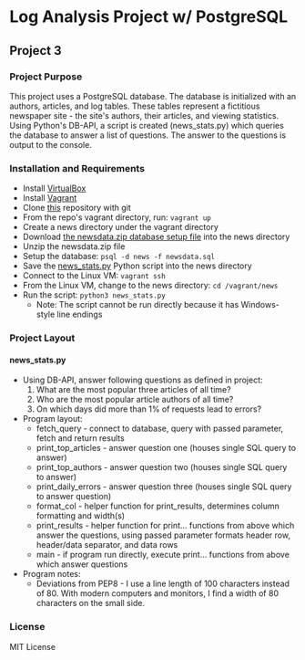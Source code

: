 # Log Analysis Project w/ PostgreSQL
## Project 3

### Project Purpose
This project uses a PostgreSQL database.  The database is initialized with an authors, articles, and log tables.  These tables represent a fictitious newspaper site - the site's authors, their articles, and viewing statistics.  Using Python's DB-API, a script is created (news_stats.py) which queries the database to answer a list of questions.  The answer to the questions is output to the console.

### Installation and Requirements
* Install [VirtualBox](https://www.virtualbox.org/wiki/Downloads)
* Install [Vagrant](https://www.vagrantup.com/downloads.html)
* Clone [this](https://github.com/udacity/fullstack-nanodegree-vm) repository with git
* From the repo's vagrant directory, run:  `vagrant up`
* Create a news directory under the vagrant directory
* Download [the newsdata.zip database setup file](https://d17h27t6h515a5.cloudfront.net/topher/2016/August/57b5f748_newsdata/newsdata.zip) into the news directory
* Unzip the newsdata.zip file
* Setup the database:  `psql -d news -f newsdata.sql`
* Save the [news_stats.py](https://gist.github.com/sockduct/88a2058e6433b4b8c00c5e35bfaf3655) Python script into the news directory
* Connect to the Linux VM:  `vagrant ssh`
* From the Linux VM, change to the news directory:  `cd /vagrant/news`
* Run the script:  `python3 news_stats.py`
  * Note:  The script cannot be run directly because it has Windows-style line endings

### Project Layout
#### news_stats.py
* Using DB-API, answer following questions as defined in project:
  1. What are the most popular three articles of all time?
  2. Who are the most popular article authors of all time?
  3. On which days did more than 1% of requests lead to errors?
* Program layout:
  * fetch_query - connect to database, query with passed parameter, fetch and return results
  * print_top_articles - answer question one (houses single SQL query to answer)
  * print_top_authors - answer question two (houses single SQL query to answer)
  * print_daily_errors - answer question three (houses single SQL query to answer question)
  * format_col - helper function for print_results, determines column formatting and width(s)
  * print_results - helper function for print... functions from above which answer the questions, using passed parameter formats header row, header/data separator, and data rows
  * main - if program run directly, execute print... functions from above which answer questions
* Program notes:
  * Deviations from PEP8 - I use a line length of 100 characters instead of 80.  With modern computers and monitors, I find a width of 80 characters on the small side.

### License
MIT License


